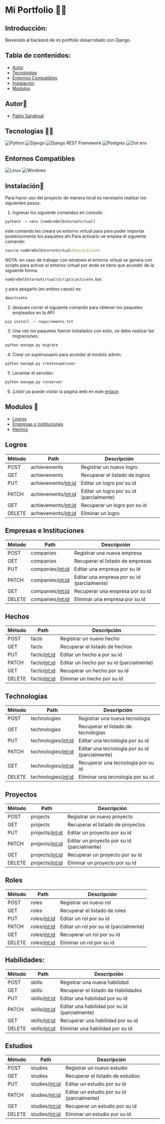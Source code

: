 # Mi Portfolio 👨‍💻

## Introducción:

Bievenido al backend de mi portfolio desarrollado con Django.

## Tabla de contenidos:

- [Autor](#autor👀)
- [Tecnologias](#tecnologias-👨‍💻)
- [Entornos Compatibles](#entornos-compatibles-💻)
- [Instalación](#instalación🤖)
- [Modulos](#modulos-🚨)

## Autor👀

- [Pablo Sandoval](https://github.com/SPablo2191)

## Tecnologias 👨‍💻

![Python](https://img.shields.io/badge/Python-3.11.2-brightgreen.svg)
![Django](https://img.shields.io/badge/Django-4.2.2-green.svg)
![Django REST Framework](https://img.shields.io/badge/djangorestframework-3.14.0-success.svg)
![Postgres](https://img.shields.io/badge/PostgreSQL-15.2-blue.svg)
![Dot env](https://img.shields.io/badge/dotenv-1.0-orange.svg)

## Entornos Compatibles
![Linux](https://img.shields.io/badge/Linux-compatible-green)
![Windows](https://img.shields.io/badge/Windows-compatible-green)

## Instalación🤖

Para hacer uso del proyecto de manera local es necesario realizar los siguientes pasos:

1. Ingresar los siguiente comandos en consola:

```cmd
python3 -m venv [nombreDelEntornoVirtual]
```

este comando les creara un entorno virtual para para poder importar posteriormente los paquetes ahi.Para activarlo se emplea el siguiente comando:

```cmd
source nombreDelEntornoVirtual/bin/activate
```

NOTA: en caso de trabajar con windows el entorno virtual se genera con scripts para activar el entorno virtual por ende se tiene que acceder de la siguiente forma:

```cmd
nombreDelEntornoVirtual\Scripts\activate.bat
```

y para apagarlo (en ambos casos) es:

```cmd
deactivate
```

2. despues correr el siguiente comando para obtener los paquetes empleados en la API:

```cmd
pip install -r requirements.txt
```

3. Una vez los paquetes fueron instalados con exito, se debe realizar las migraciones:

```cmd
python manage.py migrate
```

4. Crear un superusuario para acceder al modulo admin:

```cmd
python manage.py createsuperuser
```

5. Levantar el servidor:

```cmd
python manage.py runserver
```

6. ¡Listo! ya puede visitar la pagina web en este [enlace](http://127.0.0.1:8000/).

## Modulos 🚨
- [Logros](#Logros)
- [Empresas o Instituciones](#empresas-e-instituciones)
- [Hechos](#hechos)
## Logros
| Método | Path | Descripción |
| ------ | -------- | ----------- |
| POST    | achievements | Registrar un nuevo logro |
| GET   | achievements | Recuperar el listado de logros |
| PUT    | achievements/<int:id> | Editar un logro por su id |
| PATCH    | achievements/<int:id> | Editar un logro por su id (parcialmente) |
| GET    | achievements/<int:id> | Recuperar un logro por su id |
| DELETE    | achievements/<int:id> | Eliminar un logro |

## Empresas e Instituciones
| Método | Path | Descripción |
| ------ | -------- | ----------- |
| POST    | companies | Registrar una nueva empresa |
| GET   | companies | Recuperar el listado de empresas |
| PUT    | companies/<int:id> | Editar una empresa por su id |
| PATCH    | companies/<int:id> | Editar una empresa por su id (parcialmente) |
| GET    | companies/<int:id> | Recuperar una empresa por su id |
| DELETE    | companies/<int:id> | Eliminar una empresa por su id |

## Hechos
| Método | Path | Descripción |
| ------ | -------- | ----------- |
| POST    | facts | Registrar un nuevo hecho |
| GET   | facts | Recuperar el listado de hechos |
| PUT    | facts/<int:id> | Editar un hecho a por su id |
| PATCH    | facts/<int:id> | Editar un hecho por su id (parcialmente) |
| GET    | facts/<int:id> | Recuperar un hecho por su id |
| DELETE    | facts/<int:id> | Eliminar un hecho por su id |

## Technologias
| Método | Path | Descripción |
| ------ | -------- | ----------- |
| POST    | technologies | Registrar una nueva tecnologia |
| GET   | technologies | Recuperar el listado de tecnologias |
| PUT    | technologies/<int:id> | Editar una tecnologia por su id |
| PATCH    | technologies/<int:id> | Editar una tecnologia por su id (parcialmente) |
| GET    | technologies/<int:id> | Recuperar una tecnologia por su id |
| DELETE    | technologies/<int:id> | Eliminar una tecnologia por su id |

## Proyectos
| Método | Path | Descripción |
| ------ | -------- | ----------- |
| POST    | projects | Registrar un nuevo proyecto |
| GET   | projects | Recuperar el listado de proyectos |
| PUT    | projects/<int:id> | Editar un proyecto  por su id |
| PATCH    | projects/<int:id> | Editar un proyecto por su id (parcialmente) |
| GET    | projects/<int:id> | Recuperar un proyecto por su id |
| DELETE    | projects/<int:id> | Eliminar un proyecto por su id |

## Roles
| Método | Path | Descripción |
| ------ | -------- | ----------- |
| POST    | roles | Registrar un nuevo rol |
| GET   | roles | Recuperar el listado de roles |
| PUT    | roles/<int:id> | Editar un rol  por su id |
| PATCH    | roles/<int:id> | Editar un rol por su id (parcialmente) |
| GET    | roles/<int:id> | Recuperar un rol por su id |
| DELETE    | roles/<int:id> | Eliminar un rol por su id |

## Habilidades:
| Método | Path | Descripción |
| ------ | -------- | ----------- |
| POST    | skills | Registrar una nueva habilidad |
| GET   | skills | Recuperar el listado de Habilidades |
| PUT    | skills/<int:id> | Editar una habilidad por su id |
| PATCH    | skills/<int:id> | Editar una habilidad por su id (parcialmente) |
| GET    | skills/<int:id> | Recuperar una habilidad por su id |
| DELETE    | skills/<int:id> | Eliminar una habilidad por su id |

## Estudios
| Método | Path | Descripción |
| ------ | -------- | ----------- |
| POST    | studies | Registrar un nuevo estudio |
| GET   | studies | Recuperar el listado de estudios |
| PUT    | studies/<int:id> | Editar un estudio  por su id |
| PATCH    | studies/<int:id> | Editar un estudio por su id (parcialmente) |
| GET    | studies/<int:id> | Recuperar un estudio por su id |
| DELETE    | studies/<int:id> | Eliminar un estudio por su id |
